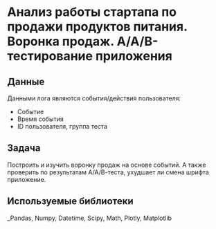 # Анализ работы стартапа по продажи продуктов питания. Воронка продаж. А/А/В-тестирование приложения

## Данные
Данными лога являются события/действия пользователя:
* Событие
* Время события
* ID пользователя, группа теста

## Задача
Построить и изучить воронку продаж на основе событий. А также проверить по результатам А/А/В-теста, ухудшает ли смена шрифта приложение.

## Используемые библиотеки
_Pandas, Numpy, Datetime, Scipy, Math, Plotly, Matplotlib
